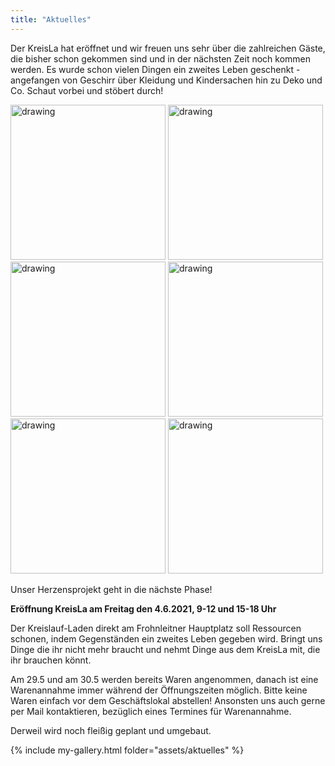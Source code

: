 ```yaml
---
title: "Aktuelles"
---
```


Der KreisLa hat eröffnet und wir freuen uns sehr über die zahlreichen Gäste, die bisher schon gekommen sind und in der nächsten Zeit noch kommen werden.
Es wurde schon vielen Dingen ein zweites Leben geschenkt - angefangen von Geschirr über Kleidung und Kindersachen hin zu Deko und Co.
Schaut vorbei und stöbert durch!

<img src="assets/Geschirr.jpeg" alt="drawing" width="248"/>
<img src="assets/Kleidung.jpeg" alt="drawing" width="248"/>
<img src="assets/KinderVorne.jpeg" alt="drawing" width="248"/>
<img src="assets/KinderHinten.jpeg" alt="drawing" width="248"/>
<img src="assets/Schmuck.jpeg" alt="drawing" width="248"/>
<img src="assets/Schuhe.jpeg" alt="drawing" width="248"/>



Unser Herzensprojekt geht in die nächste Phase!

**Eröffnung KreisLa am Freitag den 4.6.2021, 9-12 und 15-18 Uhr**

Der Kreislauf-Laden direkt am Frohnleitner Hauptplatz soll Ressourcen schonen, indem Gegenständen ein zweites Leben gegeben wird. Bringt uns Dinge die ihr nicht mehr braucht und nehmt Dinge aus dem KreisLa mit, die ihr brauchen könnt.


Am 29.5 und am 30.5 werden bereits Waren angenommen, danach ist eine Warenannahme immer während der Öffnungszeiten möglich. Bitte keine Waren einfach vor dem Geschäftslokal abstellen! Ansonsten uns auch gerne per Mail kontaktieren, bezüglich eines Termines für Warenannahme.

Derweil wird noch fleißig geplant und umgebaut.


{% include my-gallery.html folder="assets/aktuelles" %}
